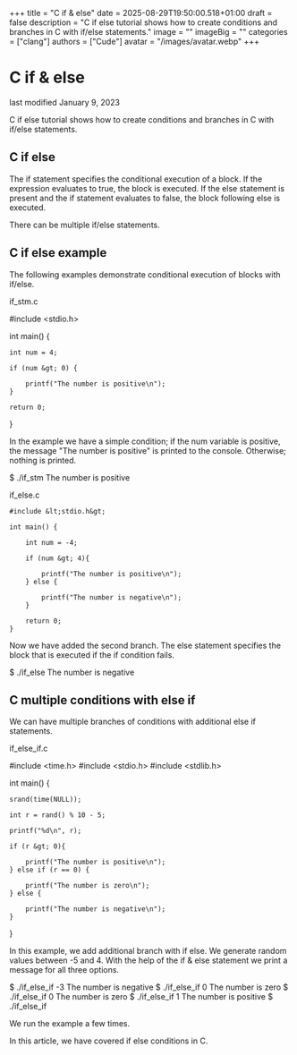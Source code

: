 +++
title = "C if & else"
date = 2025-08-29T19:50:00.518+01:00
draft = false
description = "C if else tutorial shows how to create conditions and branches in C with if/else statements."
image = ""
imageBig = ""
categories = ["clang"]
authors = ["Cude"]
avatar = "/images/avatar.webp"
+++

# C if &amp; else

last modified January 9, 2023

C if else tutorial shows how to create conditions and branches in C with if/else
statements.

## C if else

The if statement specifies the conditional execution 
of a block. If the expression evaluates to true, the block is executed. 
If the else statement is present and the if statement evaluates
to false, the block following else is executed. 

There can be multiple if/else statements.

## C if else example

The following examples demonstrate conditional execution of blocks with if/else.

if_stm.c
  

#include &lt;stdio.h&gt;

int main() {
    
    int num = 4;
    
    if (num &gt; 0) {

        printf("The number is positive\n");
    }

    return 0;
}

In the example we have a simple condition; if the num variable 
is positive, the message "The number is positive" is printed to the console.
Otherwise; nothing is printed. 

$ ./if_stm 
The number is positive

if_else.c
  

```
#include &lt;stdio.h&gt;

int main() {
    
    int num = -4;
    
    if (num &gt; 4){

        printf("The number is positive\n");
    } else {

        printf("The number is negative\n");
    }

    return 0;
}

```

Now we have added the second branch. The else statement specifies
the block that is executed if the if condition fails.

$ ./if_else 
The number is negative

## C multiple conditions with else if

We can have multiple branches of conditions with additional else if
statements.

if_else_if.c
  

#include &lt;time.h&gt;
#include &lt;stdio.h&gt;
#include &lt;stdlib.h&gt;

int main() {

    srand(time(NULL));

    int r = rand() % 10 - 5;

    printf("%d\n", r);
    
    if (r &gt; 0){

        printf("The number is positive\n");
    } else if (r == 0) {

        printf("The number is zero\n");
    } else {

        printf("The number is negative\n");
    }
}

In this example, we add additional branch with if else. We generate 
random values between -5 and 4. With the help of the if &amp;
else statement we print a message for all three options.

$ ./if_else_if 
-3
The number is negative
$ ./if_else_if 
0
The number is zero
$ ./if_else_if 
0
The number is zero
$ ./if_else_if 
1
The number is positive
$ ./if_else_if 

We run the example a few times.

In this article, we have covered if else conditions in C.